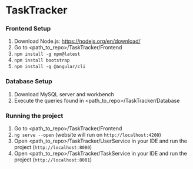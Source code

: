 # TaskTracker

### Frontend Setup
1. Download Node.js: https://nodejs.org/en/download/
2. Go to <path_to_repo>/TaskTracker/Frontend
3. `npm install -g npm@latest`
4. `npm install bootstrap`
5. `npm install -g @angular/cli`

### Database Setup 
1. Download MySQL server and workbench
2. Execute the queries found in <path_to_repo>/TaskTracker/Database
  
### Running the project
1. Go to <path_to_repo>/TaskTracker/Frontend
2. `ng serve --open` (website will run on `http://localhost:4200`)
3. Open <path_to_repo>/TaskTracker/UserService in your IDE and run the project (`http://localhost:8080`)
4. Open <path_to_repo>/TaskTracker/TaskService in your IDE and run the project (`http://localhost:8081`)
